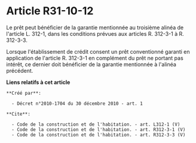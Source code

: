 # Article R31-10-12

Le prêt peut bénéficier de la garantie mentionnée au troisième alinéa de l'article L. 312-1, dans les conditions prévues aux
articles R. 312-3-1 à R. 312-3-3. 

Lorsque l'établissement de crédit consent un prêt conventionné garanti en application de l'article R. 312-3-1 en complément
du prêt ne portant pas intérêt, ce dernier doit bénéficier de la garantie mentionnée à l'alinéa précédent.

**Liens relatifs à cet article**

	**Créé par**:

	  - Décret n°2010-1704 du 30 décembre 2010 - art. 1

	**Cite**:

	  - Code de la construction et de l'habitation. - art. L312-1 (V)
	  - Code de la construction et de l'habitation. - art. R312-3-1 (V)
	  - Code de la construction et de l'habitation. - art. R312-3-3 (V)
